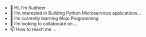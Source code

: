 - 👋 Hi, I’m Sudheer 
- 👀 I’m interested in Building Python Microservices applications...
- 🌱 I’m currently learning Mojo Programming
- 💞️ I’m looking to collaborate on ...
- 📫 How to reach me ...

<!---
saysudheer/saysudheer is a ✨ special ✨ repository because its `README.md` (this file) appears on your GitHub profile.
You can click the Preview link to take a look at your changes.
--->
